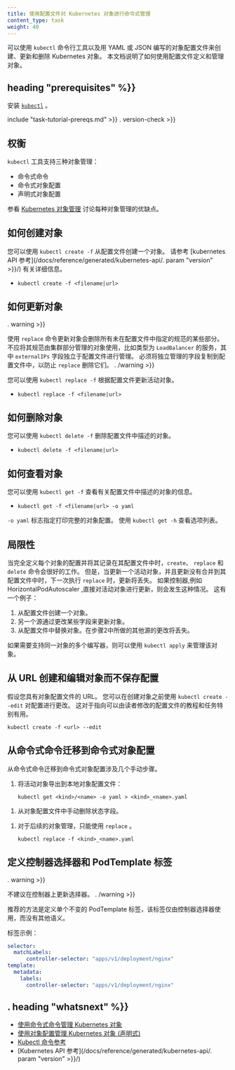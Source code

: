 ```yaml
---
title: 使用配置文件对 Kubernetes 对象进行命令式管理
content_type: task
weight: 40
---
```

<!--
---
title: Imperative Management of Kubernetes Objects Using Configuration Files
content_type: task
weight: 40
---
-->

<!-- overview -->
<!--
Kubernetes objects can be created, updated, and deleted by using the `kubectl`
command-line tool along with an object configuration file written in YAML or JSON.
This document explains how to define and manage objects using configuration files.
-->
可以使用 `kubectl` 命令行工具以及用 YAML 或 JSON 编写的对象配置文件来创建、更新和删除 Kubernetes 对象。
本文档说明了如何使用配置文件定义和管理对象。


## heading "prerequisites" %}}


<!--
Install [`kubectl`](/docs/tasks/tools/install-kubectl/).
-->
安装  [`kubectl`](/docs/tasks/tools/install-kubectl/) 。

 include "task-tutorial-prereqs.md" >}} . version-check >}}



<!-- steps -->

<!--
## Trade-offs
-->
## 权衡

<!--
The `kubectl` tool supports three kinds of object management:
-->
`kubectl` 工具支持三种对象管理：

<!--
* Imperative commands
* Imperative object configuration
* Declarative object configuration
-->
* 命令式命令
* 命令式对象配置
* 声明式对象配置

<!--
See [Kubernetes Object Management](/docs/concepts/overview/working-with-objects/object-management/)
for a discussion of the advantages and disadvantage of each kind of object management.
-->
参看 [Kubernetes 对象管理](/docs/concepts/overview/working-with-objects/object-management/) 讨论每种对象管理的优缺点。

<!--
## How to create objects
-->
## 如何创建对象

<!--
You can use `kubectl create -f` to create an object from a configuration file.
Refer to the [kubernetes API reference](/docs/reference/generated/kubernetes-api/. param "version" >}}/)
for details.
-->
您可以使用 `kubectl create -f` 从配置文件创建一个对象。
请参考 [kubernetes API 参考](/docs/reference/generated/kubernetes-api/. param "version" >}}/) 有关详细信息。

* `kubectl create -f <filename|url>`

<!--
## How to update objects
-->
## 如何更新对象

. warning >}}
<!--
Updating objects with the `replace` command drops all
parts of the spec not specified in the configuration file.  This
should not be used with objects whose specs are partially managed
by the cluster, such as Services of type `LoadBalancer`, where
the `externalIPs` field is managed independently from the configuration
file.  Independently managed fields must be copied to the configuration
file to prevent `replace` from dropping them.
-->
使用 `replace` 命令更新对象会删除所有未在配置文件中指定的规范的某些部分。
不应将其规范由集群部分管理的对象使用，比如类型为 `LoadBalancer` 的服务，其中 `externalIPs` 字段独立于配置文件进行管理。
必须将独立管理的字段复制到配置文件中，以防止 `replace` 删除它们。
. /warning >}}

<!--
You can use `kubectl replace -f` to update a live object according to a
configuration file.
-->
您可以使用 `kubectl replace -f` 根据配置文件更新活动对象。 

* `kubectl replace -f <filename|url>`

<!--
## How to delete objects
-->
## 如何删除对象

<!--
You can use `kubectl delete -f` to delete an object that is described in a
configuration file.
-->
您可以使用 `kubectl delete -f` 删除配置文件中描述的对象。

* `kubectl delete -f <filename|url>`

<!--
## How to view an object
-->
## 如何查看对象

<!--
You can use `kubectl get -f` to view information about an object that is
described in a configuration file.
-->
您可以使用 `kubectl get -f` 查看有关配置文件中描述的对象的信息。

* `kubectl get -f <filename|url> -o yaml`

<!--
The `-o yaml` flag specifies that the full object configuration is printed.
Use `kubectl get -h` to see a list of options.
-->
`-o yaml` 标志指定打印完整的对象配置。
使用 `kubectl get -h` 查看选项列表。

<!--
## Limitations
-->
## 局限性

<!--
The `create`, `replace`, and `delete` commands work well when each object's
configuration is fully defined and recorded in its configuration
file. However when a live object is updated, and the updates are not merged
into its configuration file, the updates will be lost the next time a `replace`
is executed. This can happen if a controller, such as
a HorizontalPodAutoscaler, makes updates directly to a live object. Here's
an example:
-->
当完全定义每个对象的配置并将其记录在其配置文件中时，`create`、 `replace` 和`delete` 命令会很好的工作。
但是，当更新一个活动对象，并且更新没有合并到其配置文件中时，下一次执行 `replace` 时，更新将丢失。
如果控制器,例如 HorizontalPodAutoscaler ,直接对活动对象进行更新，则会发生这种情况。
这有一个例子：

<!--
1. You create an object from a configuration file.
1. Another source updates the object by changing some field.
1. You replace the object from the configuration file. Changes made by
the other source in step 2 are lost.
-->
1. 从配置文件创建一个对象。
1. 另一个源通过更改某些字段来更新对象。
1. 从配置文件中替换对象。在步骤2中所做的其他源的更改将丢失。

<!--
If you need to support multiple writers to the same object, you can use
`kubectl apply` to manage the object.
-->
如果需要支持同一对象的多个编写器，则可以使用 `kubectl apply` 来管理该对象。

<!--
## Creating and editing an object from a URL without saving the configuration
-->
## 从 URL 创建和编辑对象而不保存配置

<!--
Suppose you have the URL of an object configuration file. You can use
`kubectl create --edit` to make changes to the configuration before the
object is created. This is particularly useful for tutorials and tasks
that point to a configuration file that could be modified by the reader.
-->
假设您具有对象配置文件的 URL。
您可以在创建对象之前使用 `kubectl create --edit` 对配置进行更改。
这对于指向可以由读者修改的配置文件的教程和任务特别有用。

```shell
kubectl create -f <url> --edit
```

<!--
## Migrating from imperative commands to imperative object configuration
-->
## 从命令式命令迁移到命令式对象配置

<!--
Migrating from imperative commands to imperative object configuration involves
several manual steps.
-->
从命令式命令迁移到命令式对象配置涉及几个手动步骤。

<!--
1. Export the live object to a local object configuration file:
-->
1. 将活动对象导出到本地对象配置文件：

    ```shell
    kubectl get <kind>/<name> -o yaml > <kind>_<name>.yaml
    ```

<!--
1. Manually remove the status field from the object configuration file.
-->
1. 从对象配置文件中手动删除状态字段。

<!--
1. For subsequent object management, use `replace` exclusively.
-->
1. 对于后续的对象管理，只能使用 `replace` 。

    ```shell
    kubectl replace -f <kind>_<name>.yaml
    ```

<!--
## Defining controller selectors and PodTemplate labels
-->
## 定义控制器选择器和 PodTemplate 标签

. warning >}}
<!--
Updating selectors on controllers is strongly discouraged.
-->
不建议在控制器上更新选择器。
. /warning >}}

<!--
The recommended approach is to define a single, immutable PodTemplate label
used only by the controller selector with no other semantic meaning.
-->
推荐的方法是定义单个不变的 PodTemplate 标签，该标签仅由控制器选择器使用，而没有其他语义。

<!--
Example label:
-->
标签示例：

```yaml
selector:
  matchLabels:
      controller-selector: "apps/v1/deployment/nginx"
template:
  metadata:
    labels:
      controller-selector: "apps/v1/deployment/nginx"
```



## . heading "whatsnext" %}}


<!--
* [Managing Kubernetes Objects Using Imperative Commands](/docs/tasks/manage-kubernetes-objects/imperative-command/)
* [Managing Kubernetes Objects Using Object Configuration (Declarative)](/docs/tasks/manage-kubernetes-objects/declarative-config/)
* [Kubectl Command Reference](/docs/reference/generated/kubectl/kubectl/)
* [Kubernetes API Reference](/docs/reference/generated/kubernetes-api/. param "version" >}}/)
-->
* [使用命令式命令管理 Kubernetes 对象](/docs/tasks/manage-kubernetes-objects/imperative-command/)
* [使用对象配置管理 Kubernetes 对象 (声明式)](/docs/tasks/manage-kubernetes-objects/declarative-config/)
* [Kubectl 命令参考](/docs/reference/generated/kubectl/kubectl/)
* [Kubernetes API 参考](/docs/reference/generated/kubernetes-api/. param "version" >}}/)



